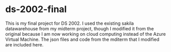 # ds-2002-final

This is my final project for DS 2002. I used the existing sakila datawarehouse from my midterm project, though I modified it from the original
because I am now working on cloud computing instead of the Azure Virtual Machine. The json files and code from the mditerm that I modified are included here.

